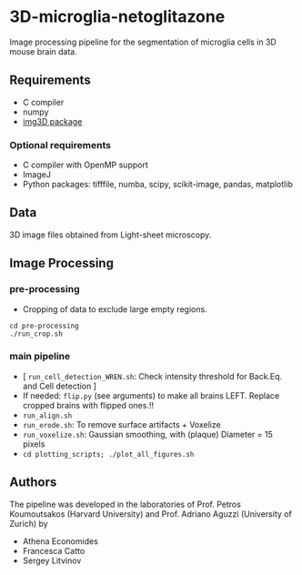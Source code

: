 # 3D-microglia-netoglitazone

Image processing pipeline for the segmentation of microglia cells in 3D mouse brain data.


## Requirements

* C compiler
* numpy
* [img3D package](https://github.com/aecon/img3D)

### Optional requirements

* C compiler with OpenMP support
* ImageJ
* Python packages: tifffile, numba, scipy, scikit-image, pandas, matplotlib



## Data

3D image files obtained from Light-sheet microscopy.



## Image Processing

### pre-processing

* Cropping of data to exclude large empty regions.
```
cd pre-processing
./run_crop.sh
```


### main pipeline

* [ `run_cell_detection_WREN.sh`: Check intensity threshold for Back.Eq. and Cell detection ]  
* If needed: `flip.py` (see arguments) to make all brains LEFT. Replace cropped brains with flipped ones.!! 
* `run_align.sh`  
* `run_erode.sh`: To remove surface artifacts + Voxelize  
* `run_voxelize.sh`: Gaussian smoothing, with (plaque) Diameter = 15 pixels  
* `cd plotting_scripts; ./plot_all_figures.sh`


## Authors
The pipeline was developed in the laboratories of Prof. Petros Koumoutsakos (Harvard University) and Prof. Adriano Aguzzi (University of Zurich) by
* Athena Economides
* Francesca Catto
* Sergey Litvinov

